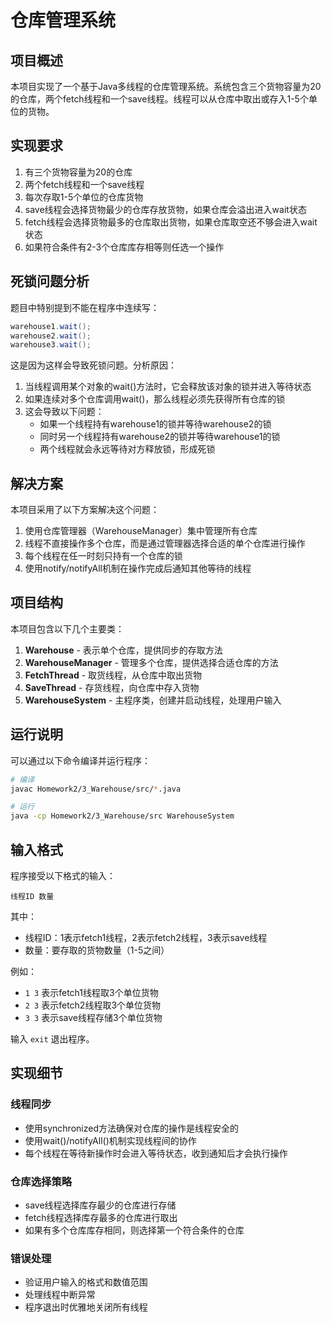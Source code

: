 # 仓库管理系统

## 项目概述

本项目实现了一个基于Java多线程的仓库管理系统。系统包含三个货物容量为20的仓库，两个fetch线程和一个save线程。线程可以从仓库中取出或存入1-5个单位的货物。

## 实现要求

1. 有三个货物容量为20的仓库
2. 两个fetch线程和一个save线程
3. 每次存取1-5个单位的仓库货物
4. save线程会选择货物最少的仓库存放货物，如果仓库会溢出进入wait状态
5. fetch线程会选择货物最多的仓库取出货物，如果仓库取空还不够会进入wait状态
6. 如果符合条件有2-3个仓库库存相等则任选一个操作

## 死锁问题分析

题目中特别提到不能在程序中连续写：

```java
warehouse1.wait();
warehouse2.wait();
warehouse3.wait();
```

这是因为这样会导致死锁问题。分析原因：

1. 当线程调用某个对象的wait()方法时，它会释放该对象的锁并进入等待状态
2. 如果连续对多个仓库调用wait()，那么线程必须先获得所有仓库的锁
3. 这会导致以下问题：
   - 如果一个线程持有warehouse1的锁并等待warehouse2的锁
   - 同时另一个线程持有warehouse2的锁并等待warehouse1的锁
   - 两个线程就会永远等待对方释放锁，形成死锁

## 解决方案

本项目采用了以下方案解决这个问题：

1. 使用仓库管理器（WarehouseManager）集中管理所有仓库
2. 线程不直接操作多个仓库，而是通过管理器选择合适的单个仓库进行操作
3. 每个线程在任一时刻只持有一个仓库的锁
4. 使用notify/notifyAll机制在操作完成后通知其他等待的线程

## 项目结构

本项目包含以下几个主要类：

1. **Warehouse** - 表示单个仓库，提供同步的存取方法
2. **WarehouseManager** - 管理多个仓库，提供选择合适仓库的方法
3. **FetchThread** - 取货线程，从仓库中取出货物
4. **SaveThread** - 存货线程，向仓库中存入货物
5. **WarehouseSystem** - 主程序类，创建并启动线程，处理用户输入

## 运行说明

可以通过以下命令编译并运行程序：

```bash
# 编译
javac Homework2/3_Warehouse/src/*.java

# 运行
java -cp Homework2/3_Warehouse/src WarehouseSystem
```

## 输入格式

程序接受以下格式的输入：

```
线程ID 数量
```

其中：
- 线程ID：1表示fetch1线程，2表示fetch2线程，3表示save线程
- 数量：要存取的货物数量（1-5之间）

例如：
- `1 3` 表示fetch1线程取3个单位货物
- `2 3` 表示fetch2线程取3个单位货物
- `3 3` 表示save线程存储3个单位货物

输入 `exit` 退出程序。

## 实现细节

### 线程同步

- 使用synchronized方法确保对仓库的操作是线程安全的
- 使用wait()/notifyAll()机制实现线程间的协作
- 每个线程在等待新操作时会进入等待状态，收到通知后才会执行操作

### 仓库选择策略

- save线程选择库存最少的仓库进行存储
- fetch线程选择库存最多的仓库进行取出
- 如果有多个仓库库存相同，则选择第一个符合条件的仓库

### 错误处理

- 验证用户输入的格式和数值范围
- 处理线程中断异常
- 程序退出时优雅地关闭所有线程 